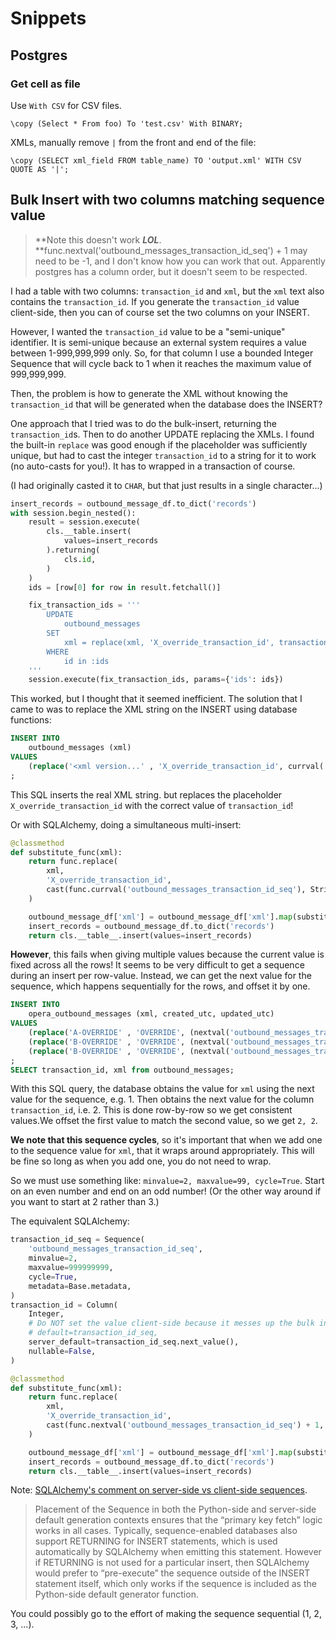 # Snippets

## Postgres

### Get cell as file

Use `With CSV` for CSV files.

```psql
\copy (Select * From foo) To 'test.csv' With BINARY;
```

XMLs, manually remove `|` from the front and end of the file:

```
\copy (SELECT xml_field FROM table_name) TO 'output.xml' WITH CSV QUOTE AS '|';
```

## Bulk Insert with two columns matching sequence value

> **Note this doesn't work **_**LOL**_**. **func.nextval\('outbound\_messages\_transaction\_id\_seq'\) + 1 may need to be -1, and I don't know how you can work that out. Apparently postgres has a column order, but it doesn't seem to be respected.

I had a table with two columns: `transaction_id` and `xml`, but the `xml` text also contains the `transaction_id`. If you generate the `transaction_id` value client-side, then you can of course set the two columns on your INSERT.

However, I wanted the `transaction_id` value to be a "semi-unique" identifier. It is semi-unique because an external system requires a value between 1-999,999,999 only. So, for that column I use a bounded Integer Sequence that will cycle back to 1 when it reaches the maximum value of 999,999,999.

Then, the problem is how to generate the XML without knowing the `transaction_id` that will be generated when the database does the INSERT?

One approach that I tried was to do the bulk-insert, returning the `transaction_id`s. Then to do another UPDATE replacing the XMLs. I found the built-in `replace` was good enough if the placeholder was sufficiently unique, but had to cast the integer `transaction_id` to a string for it to work \(no auto-casts for you!\). It has to wrapped in a transaction of course.

\(I had originally casted it to `CHAR`, but that just results in a single character...\)

```py
insert_records = outbound_message_df.to_dict('records')
with session.begin_nested():
    result = session.execute(
        cls.__table.insert(
            values=insert_records
        ).returning(
            cls.id,
        )
    )
    ids = [row[0] for row in result.fetchall()]

    fix_transaction_ids = '''
        UPDATE
            outbound_messages
        SET
            xml = replace(xml, 'X_override_transaction_id', transaction_id::TEXT)
        WHERE
            id in :ids
    '''
    session.execute(fix_transaction_ids, params={'ids': ids})
```

This worked, but I thought that it seemed inefficient. The solution that I came to was to replace the XML string on the INSERT using database functions:

```SQL
INSERT INTO  
    outbound_messages (xml)   
VALUES  
    (replace('<xml version...' , 'X_override_transaction_id', currval('outbound_messages_transaction_id_seq')::TEXT))  
;
```

This SQL inserts the real XML string. but replaces the placeholder `X_override_transaction_id` with the correct value of `transaction_id`!

Or with SQLAlchemy, doing a simultaneous multi-insert:

```py
@classmethod
def substitute_func(xml):
    return func.replace(
        xml,
        'X_override_transaction_id',
        cast(func.currval('outbound_messages_transaction_id_seq'), String),
    )

    outbound_message_df['xml'] = outbound_message_df['xml'].map(substitute_func)
    insert_records = outbound_message_df.to_dict('records')
    return cls.__table__.insert(values=insert_records)
```

**However**, this fails when giving multiple values because the current value is fixed across all the rows! It seems to be very difficult to get a sequence during an insert per row-value. Instead, we can get the next value for the sequence, which happens sequentially for the rows, and offset it by one.

```SQL
INSERT INTO  
    opera_outbound_messages (xml, created_utc, updated_utc)   
VALUES  
    (replace('A-OVERRIDE' , 'OVERRIDE', (nextval('outbound_messages_transaction_id_seq') + 1)::text), now(), now()),
    (replace('B-OVERRIDE' , 'OVERRIDE', (nextval('outbound_messages_transaction_id_seq') + 1)::text), now(), now()),
    (replace('B-OVERRIDE' , 'OVERRIDE', (nextval('outbound_messages_transaction_id_seq') + 1)::text), now(), now())
;
SELECT transaction_id, xml from outbound_messages;
```

With this SQL query, the database obtains the value for `xml` using the next value for the sequence, e.g. 1. Then obtains the next value for the column `transaction_id`, i.e. 2. This is done row-by-row so we get consistent values.We offset the first value to match the second value, so we get `2, 2`.

**We note that this sequence cycles**, so it's important that when we add one to the sequence value for `xml`, that it wraps around appropriately. This will be fine so long as when you add one, you do not need to wrap.

So we must use something like: `minvalue=2, maxvalue=99, cycle=True`. Start on an even number and end on an odd number! \(Or the other way around if you want to start at 2 rather than 3.\)

The equivalent SQLAlchemy:

```py
transaction_id_seq = Sequence(
    'outbound_messages_transaction_id_seq',
    minvalue=2,
    maxvalue=999999999,
    cycle=True,
    metadata=Base.metadata,
)
transaction_id = Column(
    Integer,
    # Do NOT set the value client-side because it messes up the bulk insert.
    # default=transaction_id_seq,
    server_default=transaction_id_seq.next_value(),
    nullable=False,
)

@classmethod
def substitute_func(xml):
    return func.replace(
        xml,
        'X_override_transaction_id',
        cast(func.nextval('outbound_messages_transaction_id_seq') + 1, String),
    )

    outbound_message_df['xml'] = outbound_message_df['xml'].map(substitute_func)
    insert_records = outbound_message_df.to_dict('records')
    return cls.__table__.insert(values=insert_records)
```

Note: [SQLAlchemy's comment on server-side vs client-side sequences](https://docs.sqlalchemy.org/en/rel_1_2/core/defaults.html#associating-a-sequence-as-the-server-side-default).

> Placement of the Sequence in both the Python-side and server-side default generation contexts ensures that the “primary key fetch” logic works in all cases. Typically, sequence-enabled databases also support RETURNING for INSERT statements, which is used automatically by SQLAlchemy when emitting this statement. However if RETURNING is not used for a particular insert, then SQLAlchemy would prefer to “pre-execute” the sequence outside of the INSERT statement itself, which only works if the sequence is included as the Python-side default generator function.

You could possibly go to the effort of making the sequence sequential \(1, 2, 3, ...\).


